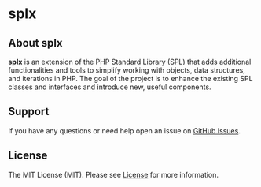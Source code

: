 # splx

## About splx

**splx** is an extension of the PHP Standard Library (SPL) that adds additional functionalities and tools to simplify working with objects, data structures, and iterations in PHP.
The goal of the project is to enhance the existing SPL classes and interfaces and introduce new, useful components.

## Support

If you have any questions or need help open an issue on [GitHub Issues](https://github.com/nulxrd/splx/issues).

## License

The MIT License (MIT). Please see [License](LICENSE) for more information.
